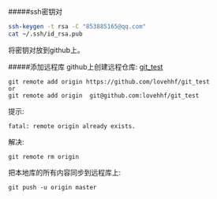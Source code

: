 #####ssh密钥对
```bash
ssh-keygen -t rsa -C "853885165@qq.com"
cat ~/.ssh/id_rsa.pub
```
将密钥对放到github上。

#####添加远程库
github上创建远程仓库: [git_test](https://github.com/lovehhf/git_test)

    git remote add origin https://github.com/lovehhf/git_test
    or
    git remote add origin  git@github.com:lovehhf/git_test

提示:
    
    fatal: remote origin already exists.

解决:
    
    git remote rm origin

把本地库的所有内容同步到远程库上:

    git push -u origin master